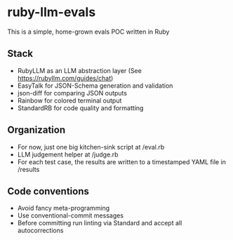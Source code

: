# ruby-llm-evals

This is a simple, home-grown evals POC written in Ruby

## Stack

- RubyLLM as an LLM abstraction layer (See https://rubyllm.com/guides/chat)
- EasyTalk for JSON-Schema generation and validation
- json-diff for comparing JSON outputs
- Rainbow for colored terminal output
- StandardRB for code quality and formatting

## Organization

- For now, just one big kitchen-sink script at /eval.rb
- LLM judgement helper at /judge.rb
- For each test case, the results are written to a timestamped YAML file in /results

## Code conventions

- Avoid fancy meta-programming
- Use conventional-commit messages
- Before committing run linting via Standard and accept all autocorrections
